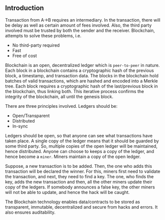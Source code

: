 ## Introduction
Transaction from A→B requires an intermediary. 
In the transaction, there will be delay as well as certain amount of fees involved.
Also, the third party involved must be trusted by both the sender and the receiver. 
Blockchain, attempts to solve these problems, i.e. 
*	No third-party required
*	Fast
*	Free of cost

Blockchain is an open, decentralized ledger which is ```peer-to-peer``` in nature.
Each block in a blockchain contains a cryptographic hash of the previous block, a timestamp, and transaction data.
The blocks in the blockchain hold batches of valid transactions, which are hashed and encoded into a Merkle tree. 
Each block requires a cryptographic hash of the last/previous block in the blockchain, thus linking both. 
This iterative process confirms the integrity of the blockchain, all until the genesis block.

There are three principles involved. Ledgers should be:
*	Open/Transparent
*	Distributed
*	In-sync

Ledgers should be open, so that anyone can see what transactions have taken place. 
A single copy of the ledger means that it should be guarded by some third party.
So, multiple copies of the open ledger will be maintained, hence distributed. 
Anyone can choose to keeps a copy of the ledger, and hence become a ```miner```.
Miners maintain a copy of the open ledger. 

Suppose, a new transaction is to be added.
Then, the one who adds this transaction will be declared the winner. 
For this, miners first need to validate the transaction, and next, they need to find a key. 
The one, who finds the key, adds the new transaction and then, all the other miners update their copy of the ledgers.
If somebody announces a false key, the other miners will not be able to update, and hence the hack will be caught.

The Blockchain technology enables data/contracts to be stored as transparent, immutable, decentralized and secure from hacks and errors. 
It also ensures auditability.

